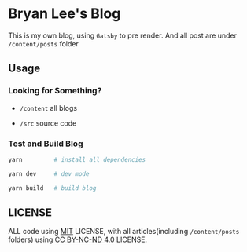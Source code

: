# Bryan Lee's Blog

This is my own blog, using `Gatsby` to pre render.
And all post are under `/content/posts` folder

## Usage

### Looking for Something?

- `/content` all blogs

- `/src` source code

### Test and Build Blog

```bash
yarn         # install all dependencies

yarn dev     # dev mode

yarn build   # build blog
```

## LICENSE

ALL code using [MIT](LICENSE) LICENSE,
with all articles(including `/content/posts` folders) using
[CC BY-NC-ND 4.0](https://creativecommons.org/licenses/by-nc-nd/4.0/)
LICENSE.
